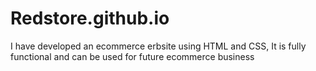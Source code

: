 # Redstore.github.io
I have developed an ecommerce erbsite using HTML and CSS, It is fully functional and can be used for future ecommerce business
